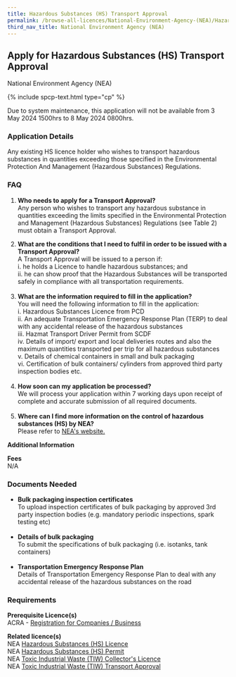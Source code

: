 ```yaml
---
title: Hazardous Substances (HS) Transport Approval
permalink: /browse-all-licences/National-Environment-Agency-(NEA)/Hazardous-Substances-(HS)-Transport-Approval
third_nav_title: National Environment Agency (NEA)
---
```


## Apply for Hazardous Substances (HS) Transport Approval

National Environment Agency (NEA)

{% include spcp-text.html type="cp" %}

<p>Due to system maintenance, this application will not be available from 3 May 2024 1500hrs to 8 May 2024 0800hrs.</p>

<H3>Application Details</H3>

<p>Any existing HS licence holder who wishes to transport hazardous substances in quantities exceeding those specified in the Environmental Protection And Management (Hazardous Substances) Regulations.</p> 
<h3>FAQ</h3> 
<ol> 
<li> 
<p><strong>Who needs to apply for a Transport Approval?<br></strong>Any person who wishes to transport any hazardous substance in quantities exceeding the limits specified in the Environmental Protection and Management (Hazardous Substances) Regulations (see Table 2) must obtain a Transport Approval.</p> 
</li> 
<li><strong>What are the conditions that I need to fulfil in order to be issued with a Transport Approval?</strong><br>A Transport Approval will be issued to a person if:<br>i. he holds a Licence to handle hazardous substances; and<br>ii. he can show proof that the Hazardous Substances will be transported safely in compliance with all transportation requirements.<br><br></li> 
<li><strong>What are the information required to fill in the application?</strong><br>You will need the following information to fill in the application:<br>i. Hazardous Substances Licence from PCD<br>ii. An adequate Transportation Emergency Response Plan (TERP) to deal with any accidental release of the hazardous substances<br>iii. Hazmat Transport Driver Permit from SCDF<br>iv. Details of import/ export and local deliveries routes and also the maximum quantities transported per trip for all hazardous substances<br>v. Details of chemical containers in small and bulk packaging<br>vi. Certification of bulk containers/ cylinders from approved third party inspection bodies etc.<br><br></li> 
<li><strong>How soon can my application be processed?</strong><br>We will process your application within 7 working days upon receipt of complete and accurate submission of all required documents.<br><br></li> 
<li><strong>Where can I find more information on the control of hazardous substances (HS) by NEA?</strong><br>Please refer to <a href="https://www.nea.gov.sg/our-services/pollution-control/chemical-safety/hazardous-substances/management-of-hazardous-substances" target="_blank" rel="noopener">NEA's website.</a></li> 
</ol>

<strong>Additional Information</strong>

<p><strong>Fees</strong><br>N/A</p>

<H3>Documents Needed</H3>

<ul> 
<li><strong>Bulk packaging inspection certificates</strong><br>To upload inspection certificates of bulk packaging by approved 3rd party inspection bodies (e.g. mandatory periodic inspections, spark testing etc)<br><br></li> 
<li><strong>Details of bulk packaging</strong><br>To submit the specifications of bulk packaging (i.e. isotanks, tank containers)<br><br></li> 
<li><strong>Transportation Emergency Response Plan</strong><br>Details of Transportation Emergency Response Plan to deal with any accidental release of the hazardous substances on the road</li> 
</ul>

<H3>Requirements</H3>

<p><strong>Prerequisite Licence(s)</strong><br>ACRA - <a href="https://www.acra.gov.sg/Home/" target="_blank" rel="noopener">Registration for Companies / Business</a></p>
<p><strong>Related licence(s)</strong><br>NEA <a href="https://dashboard.gobusiness.gov.sg/task-details/hazardoussubstanceslicence" target="_blank" rel="noopener">Hazardous Substances (HS) Licence</a><br>NEA <a href="https://dashboard.gobusiness.gov.sg/task-details/hazardoussubstancespermit" target="_blank" rel="noopener">Hazardous Substances (HS) Permit</a><br>NEA <a href="https://licence1.business.gov.sg/feportal/web/frontier/eAdvisor?redirection=true&amp;selectedLicenceIds=175" target="_blank" rel="noopener">Toxic Industrial Waste (TIW) Collector's Licence</a><br>NEA <a href="https://licence1.business.gov.sg/feportal/web/frontier/eAdvisor?redirection=true&amp;selectedLicenceIds=176" target="_blank" rel="noopener">Toxic Industrial Waste (TIW) Transport Approval</a></p>

